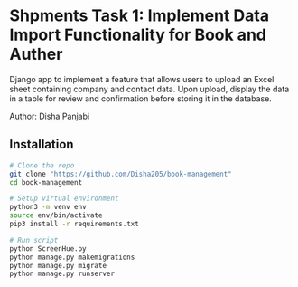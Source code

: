 # Shpments Task 1: Implement Data Import Functionality for Book and Auther

Django app to implement a feature that allows users to upload an Excel sheet containing company and contact data. Upon upload, display the data in a table for review and confirmation before storing it in the database.

Author: Disha Panjabi

## Installation
```bash
# Clone the repo
git clone "https://github.com/Disha205/book-management"
cd book-management

# Setup virtual environment
python3 -m venv env
source env/bin/activate
pip3 install -r requirements.txt

# Run script
python ScreenHue.py 
python manage.py makemigrations
python manage.py migrate
python manage.py runserver

```
